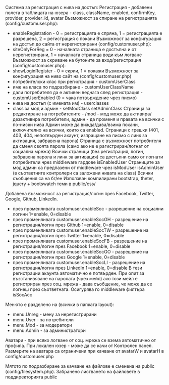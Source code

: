 Система за регистрация с нива на достъп: 
Регистрация - добавени полета в таблицата на юзера - class, className, enabled, confirmKey, provider, provider_id, avatar
Възможност за спиране на регистрацията (config/customuser.php):
 - enableRegistration - 0 = регистрацията е спряна, 1 = регистрацията е разрешена, 2 = регистрация с покани
Възможност за конфигурация на достъп до сайта от нерегистрирани (config/customuser.php):
 - siteOnlyForReg = 0 - началната страница е достъпна и от нерегистрирани, 1 = началната страница води към логване
Възможност за скриване на бутоните за вход/регистрация (config/customuser.php):
 - showLoginRegister - 0 = скрии, 1 = покажи
Възможност за конфигурация на ниво сайт на (config/customuser.php)
 - потребителски клас при регистрация - customUserClass
 - име на класа по подразбиране - customUserClassName
 - дали потребителя да е активен веднага след регистрация - customUserEnabled (0 = чака потвърждение чрез писмо)
 - нива на достъп (с имената им) - userclasses
 - class за мод и админ - setModClass setAdminClass
Страница за редактиране на потребителите - /mod - мод може да активира/дезактивира потребители, админ - да променя и правата на всички с по-ниски нива
Админ може да вижда/дава/взима покани, включително на всички, които са enabled.
Страници с грешки (401, 403, 404, непотвърден акаунт, изпращане на писмо с линк за активация, забравена парола)
Страница с възможност потребителя да сменя своята парола (само ако не е рагистриран/логнат от социална мрежа)
Всички страници (без регистрация, логин, забравена парола и линк за активация) са достъпни само от логнати потребители чрез middleware гардове isEnabledUser
Страниците за мод админ са предпазени от middleware чрез isModUser isAdminUser (в съответните контролери са заложени нивата на class)
Всички съобщения са на бг/ен
Използван компилирани bootstrap, theter, jquery + bootswatch теми в public/css/

Добавена възможност за регистрация/логин през Facebook, Twitter, Google, Github, LinkedIn.
 - през променливата customuser.enableSoc - разрешение на социални логини 1=enable, 0=disable
 - през променливата customuser.enableSocGH - разрешение на регистрация/логин през Github 1=enable, 0=disable
 - през променливата customuser.enableSocTW - разрешение на регистрация/логин през Twitter 1=enable, 0=disable
 - през променливата customuser.enableSocFB - разрешение на регистрация/логин през Facebook 1=enable, 0=disable
 - през променливата customuser.enableSocGO - разрешение на регистрация/логин през Google 1=enable, 0=disable
 - през променливата customuser.enableSocLI - разрешение на регистрация/логин през LinkedIn 1=enable, 0=disable
В тези регистрации акаунта автоматично е потвърден.
При опит за възстанивяване на паролата (чрез мейл) ако този мейл е регистриран през соц. мрежа - дава съобщение, че може да се логнеш през съответната.
Осигурява го middleware филтъра isSocAcc

Менюто е разделено на (всички в папката layout):
 - menu.Unreg - мену за нерегистрирани
 - menu.User - за потребители
 - menu.Mod - за модератори
 - menu.Admin - за администратори

Аватари - при всяко логване от соц. мрежа се взема автоматично от профила. При локален юзер - може да се качи от Контролен панел.
Размерите на аватара са ограничени при качване от avatarW и avatarH в config/customuser.php

Мятото по подразбиране за качване на файлове е сменена на public (config/filesystem.php).
Забранено листването на файловете в поддиректорията public

